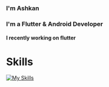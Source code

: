 ### I'm Ashkan

### I'm a Flutter & Android Developer

#### I recently working on flutter

# Skills

[![My Skills](https://skillicons.dev/icons?i=flutter,dart,java,androidstudio,gradle,sqlite,python,git,github,gitlab)](https://skillicons.dev)
